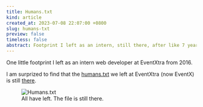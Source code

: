 ```yaml
---
title: Humans.txt
kind: article
created_at: 2023-07-08 22:07:00 +0800
slug: humans-txt
preview: false
timeless: false
abstract: Footprint I left as an intern, still there, after like 7 years
---
```


One little footprint I left as an intern web developer at EventXtra from 2016.

I am surprized to find that the [humans.txt](https://humanstxt.org/) we left at EventXtra (now EventX) is still [there](https://app.eventxtra.com/humans.txt).

<figure>
<img style='max-width: 100%;' src='./humans.jpg' alt='Humans.txt' />
<figcaption>All have left. The file is still there.</figcaption>
</figure>


